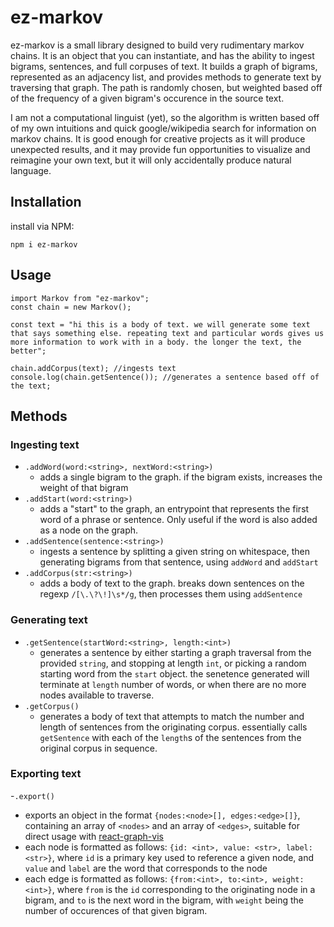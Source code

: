 # ez-markov

ez-markov is a small library designed to build very rudimentary markov chains. It is an object that you can instantiate, and has the ability to ingest bigrams, sentences, and full corpuses of text. It builds a graph of bigrams, represented as an adjacency list, and provides methods to generate text by traversing that graph. The path is randomly chosen, but weighted based off of the frequency of a given bigram's occurence in the source text.

I am not a computational linguist (yet), so the algorithm is written based off of my own intuitions and quick google/wikipedia search for information on markov chains. It is good enough for creative projects as it will produce unexpected results, and it may provide fun opportunities to visualize and reimagine your own text, but it will only accidentally produce natural language.

## Installation

install via NPM:

`npm i ez-markov`

## Usage

```
import Markov from "ez-markov";
const chain = new Markov();

const text = "hi this is a body of text. we will generate some text that says something else. repeating text and particular words gives us more information to work with in a body. the longer the text, the better";

chain.addCorpus(text); //ingests text
console.log(chain.getSentence()); //generates a sentence based off of the text;
```

## Methods

### Ingesting text

- `.addWord(word:<string>, nextWord:<string>)`
  - adds a single bigram to the graph. if the bigram exists, increases the weight of that bigram
- `.addStart(word:<string>)`
  - adds a "start" to the graph, an entrypoint that represents the first word of a phrase or sentence. Only useful if the word is also added as a node on the graph.
- `.addSentence(sentence:<string>)`
  - ingests a sentence by splitting a given string on whitespace, then generating bigrams from that sentence, using `addWord` and `addStart`
- `.addCorpus(str:<string>)`
  - adds a body of text to the graph. breaks down sentences on the regexp `/[\.\?\!]\s*/g`, then processes them using `addSentence`

### Generating text

- `.getSentence(startWord:<string>, length:<int>)`
  - generates a sentence by either starting a graph traversal from the provided `string`, and stopping at length `int`, or picking a random starting word from the `start` object. the senetence generated will terminate at `length` number of words, or when there are no more nodes available to traverse.
- `.getCorpus()`
  - generates a body of text that attempts to match the number and length of sentences from the originating corpus. essentially calls `getSentence` with each of the `length`s of the sentences from the original corpus in sequence.

### Exporting text

-`.export()`

- exports an object in the format `{nodes:<node>[], edges:<edge>[]}`, containing an array of `<nodes>` and an array of `<edges>`, suitable for direct usage with [react-graph-vis](https://www.npmjs.com/package/react-graph-vis)
- each node is formatted as follows: `{id: <int>, value: <str>, label: <str>}`, where `id` is a primary key used to reference a given node, and `value` and `label` are the word that corresponds to the node
- each edge is formatted as follows: `{from:<int>, to:<int>, weight:<int>}`, where `from` is the `id` corresponding to the originating node in a bigram, and `to` is the next word in the bigram, with `weight` being the number of occurences of that given bigram.
